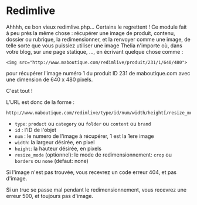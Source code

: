 # Redimlive

Ahhhh, ce bon vieux redimlive.php... Certains le regrettent ! Ce module fait à peu près la même chose : 
récupérer une image de produit, contenu, dossier ou rubrique, la redimensionner, et la renvoyer comme une image,
de telle sorte que vous puissiez utiliser une image Thelia n'importe où, dans votre blog, sur une page statique, ..., en écrivant quelque chose comme :

```<img src="http://www.maboutique.com/redimlive/produit/231/1/640/480">```

pour récupérer l'image numéro 1 du produit ID 231 de maboutique.com avec une dimension de 640 x 480 pixels.

C'est tout !

L'URL est donc de la forme :

    http://www.maboutique.com/redimlive/type/id/num/width/height[/resize_mode]

- `type`: `product` ou `category` ou `folder` ou `content` ou `brand`
- `id` : l'ID de l'objet 
- `num` : le numero de l'image à récupérer, 1 est la 1ere image
- `width`: la largeur désirée, en pixel
- `height`: la hauteur désirée, en pixels
- `resize_mode` (optionnel): le mode de redimensionnement: `crop` ou `borders` ou `none` (defaut: none)

Si l'image n'est pas trouvée, vous recevrez un code erreur 404, et pas d'image.

Si un truc se passe mal pendant le redimensionnement, vous recevrez une erreur 500, et toujours pas d'image.